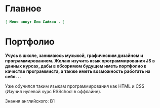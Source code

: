 # Главное
```INI
[ Меня зовут Лев Сайков . ]
```

# Портфолио
**Учусь в школе, занимаюсь музыкой, графическим дизайном и программированием. Желаю изучить язык программирования JS в данных курсах, дабы в обозримом будущем иметь портфолио в качестве программиста, а также иметь возможность работать на себя. . .**

Уже обучился таким языкам программирования как HTML и CSS (Изучил нулевой курс RSSchool в оффлайне).

Знания английского: B1
